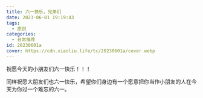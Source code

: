```yaml
---
title: 六一快乐，兄弟们
date: 2023-06-01 19:19:43
tags:
  - 原创
categories:
  - 日常推荐
id: 20230601a
cover: https://cdn.xiaoliu.life/tc/20230601a/cover.webp
---
```


祝愿今天的小朋友们六一快乐！！！

同样祝愿大朋友们也六一快乐，希望你们身边有一个愿意把你当作小朋友的人在今天为你过一个难忘的六一。